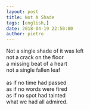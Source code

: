 ```yaml
---
layout: post
title: Not A Shade
tags: [english,]
date: 2018-04-19 22:50:00
author: pietro
---
```

Not a single shade of it was left<br/>not a crack on the floor<br/>a missing beat of a heart<br/>not a single fallen leaf<br/><br/>as if no time had passed<br/>as if no words were fired<br/>as if no spot had tainted<br/>what we had all admired.
